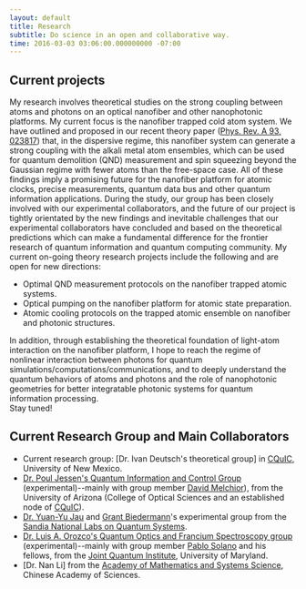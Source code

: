 ```yaml
---
layout: default
title: Research
subtitle: Do science in an open and collaborative way.
time: 2016-03-03 03:06:00.000000000 -07:00
---
```


## Current projects

My research involves theoretical studies on the strong coupling between atoms and photons on an optical nanofiber and other nanophotonic platforms.
My current focus is the nanofiber trapped cold atom system.
We have outlined and proposed in our recent theory paper ([Phys. Rev. A 93, 023817](http://journals.aps.org/pra/abstract/10.1103/PhysRevA.93.023817)) that, in the dispersive regime, this nanofiber system can generate a strong coupling with the alkali metal atom ensembles, which can be used for quantum demolition (QND) measurement and spin squeezing beyond the Gaussian regime with fewer atoms than the free-space case.
All of these findings imply a promising future for the nanofiber platform for atomic clocks, precise measurements, quantum data bus and other quantum information applications.
During the study, our group has been closely involved with our experimental collaborators, and the future of our project is tightly orientated by the new findings and inevitable challenges that our experimental collaborators have concluded and based on the theoretical predictions which can make a fundamental difference for the frontier research of quantum information and quantum computing community.
My current on-going theory research projects include the following and are open for new directions:

 - Optimal QND measurement protocols on the nanofiber trapped atomic systems.
 - Optical pumping on the nanofiber platform for atomic state preparation.
 - Atomic cooling protocols on the trapped atomic ensemble on nanofiber and photonic structures.

In addition, through establishing the theoretical foundation of light-atom interaction on the nanofiber platform, I hope to reach the regime of nonlinear interaction between photons for quantum simulations/computations/communications,
and to deeply understand the quantum behaviors of atoms and photons and the role of nanophotonic geometries for better integratable photonic systems for quantum information processing.  
Stay tuned!

## Current Research Group and Main Collaborators

 - Current research group: [Dr. Ivan Deutsch's theoretical group] in [CQuIC](http://cquic.org/), University of New Mexico.
 - [Dr. Poul Jessen's Quantum Information and Control Group](http://w3.arizona.edu/~lascool/) (experimental)--mainly with group member [David Melchior](http://www.optics.arizona.edu/academics/students/profile/david-melchior)), from the University of Arizona (College of Optical Sciences and an established node of [CQuIC](http://cquic.org)).
 - [Dr. Yuan-Yu Jau](http://physics.unm.edu/pandaweb/people/person.php?personID=1276) and [Grant Biedermann](http://physics.unm.edu/pandaweb/people/person.php?personID=971)'s experimental group from the [Sandia National Labs on Quantum Systems](http://www.sandia.gov/mstc/quantum/index.html).
 - [Dr. Luis A. Orozco's Quantum Optics and Francium Spectroscopy group](http://www.physics.umd.edu/rgroups/amo/orozco/) (experimental)--mainly with group member [Pablo Solano](http://jqi.umd.edu/people/pablo-solano) and his fellows, from the [Joint Quantum Institute](http://jqi.umd.edu/), University of Maryland.
 - [Dr. Nan Li] from the [Academy of Mathematics and Systems Science](http://english.amss.cas.cn/), Chinese Academy of Sciences.

